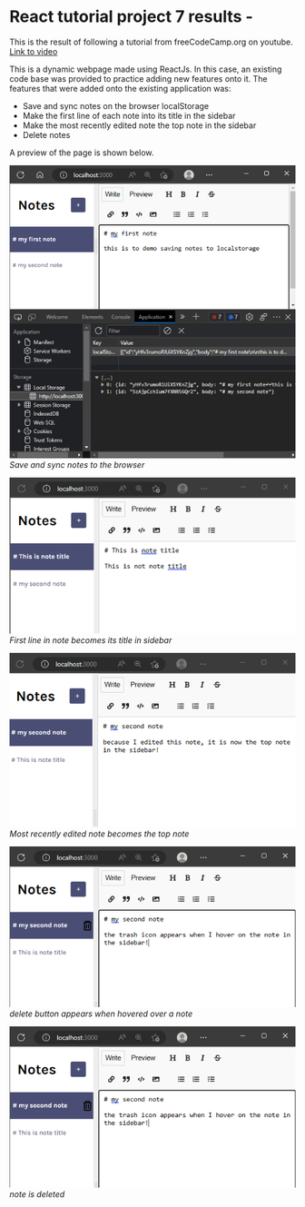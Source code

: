 # React tutorial project 7 results - 

This is the result of following a tutorial from freeCodeCamp.org on youtube. [Link to video](https://www.youtube.com/watch?v=bMknfKXIFA8&t=12s&ab_channel=freeCodeCamp.org)

This is a dynamic webpage made using ReactJs. In this case, an existing code base was provided to practice adding new features onto it. The features that were added onto the existing application was:
<ul>
    <li>Save and sync notes on the browser localStorage</li>
    <li>Make the first line of each note into its title in the sidebar</li>
    <li>Make the most recently edited note the top note in the sidebar</li>
    <li>Delete notes</li>
</ul>

A preview of the page is shown below.

![Preview image](https://github.com/mhdrofiq/react-tutorial-project-7/blob/master/preview1.png)
<br><i>Save and sync notes to the browser</i>

![Preview image](https://github.com/mhdrofiq/react-tutorial-project-7/blob/master/preview2.png)
<br><i>First line in note becomes its title in sidebar</i>

![Preview image](https://github.com/mhdrofiq/react-tutorial-project-7/blob/master/preview3.png)
<br><i>Most recently edited note becomes the top note</i>

![Preview image](https://github.com/mhdrofiq/react-tutorial-project-7/blob/master/preview4.png)
<br><i>delete button appears when hovered over a note</i>

![Preview image](https://github.com/mhdrofiq/react-tutorial-project-7/blob/master/preview4.png)
<br><i>note is deleted</i>